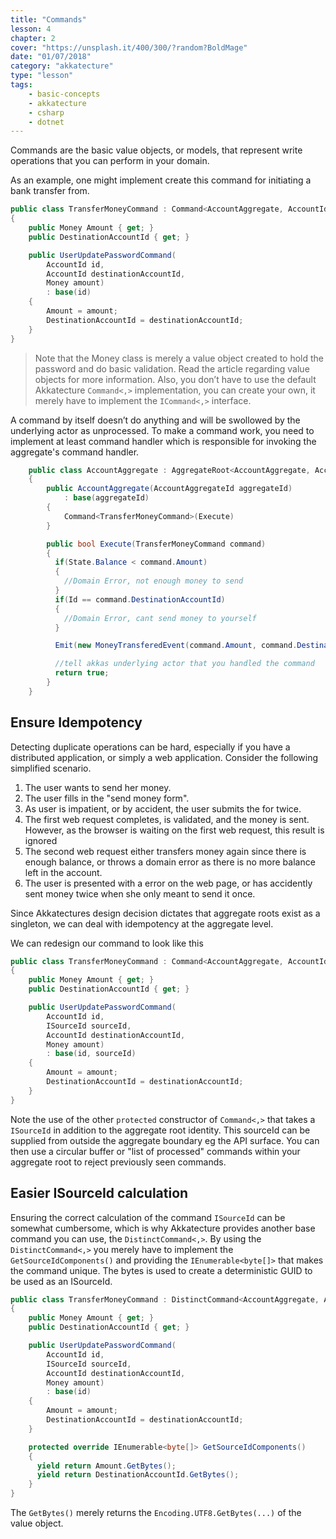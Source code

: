 ```yaml
---
title: "Commands"
lesson: 4
chapter: 2
cover: "https://unsplash.it/400/300/?random?BoldMage"
date: "01/07/2018"
category: "akkatecture"
type: "lesson"
tags:
    - basic-concepts
    - akkatecture
    - csharp
    - dotnet
---
```


Commands are the basic value objects, or models, that represent write operations that you can perform in your domain.

As an example, one might implement create this command for initiating a bank transfer from.

```csharp
public class TransferMoneyCommand : Command<AccountAggregate, AccountId>
{
    public Money Amount { get; }
    public DestinationAccountId { get; }

    public UserUpdatePasswordCommand(
        AccountId id,
        AccountId destinationAccountId,
        Money amount)
        : base(id)
    {
        Amount = amount;
        DestinationAccountId = destinationAccountId;
    }
}
```

> Note that the Money class is merely a value object created to hold the password and do basic validation. Read the article regarding value objects for more information. Also, you don’t have to use the default Akkatecture `Command<,>` implementation, you can create your own, it merely have to implement the `ICommand<,>` interface.

A command by itself doesn’t do anything and will be swollowed by the underlying actor as unprocessed. To make a command work, you need to implement at least command handler which is responsible for invoking the aggregate's command handler.


```csharp
    public class AccountAggregate : AggregateRoot<AccountAggregate, AccountAggregateId, AccountState>
    {
        public AccountAggregate(AccountAggregateId aggregateId)
            : base(aggregateId)
        {
            Command<TransferMoneyCommand>(Execute)
        }

        public bool Execute(TransferMoneyCommand command)
        {
          if(State.Balance < command.Amount)
          {
            //Domain Error, not enough money to send
          }
          if(Id == command.DestinationAccountId)
          {
            //Domain Error, cant send money to yourself
          }

          Emit(new MoneyTransferedEvent(command.Amount, command.DestinationAccountId));

          //tell akkas underlying actor that you handled the command
          return true;
        }
    }
```


## Ensure Idempotency

Detecting duplicate operations can be hard, especially if you have a distributed application, or simply a web application. Consider the following simplified scenario.

1. The user wants to send her money.
2. The user fills in the "send money form".
3. As user is impatient, or by accident, the user submits the for twice.
4. The first web request completes, is validated, and the money is sent. However, as the browser is waiting on the first web request, this result is ignored
5. The second web request either transfers money again since there is enough balance, or  throws a domain error as there is no more balance left in the account.
6. The user is presented with a error on the web page, or has accidently sent money twice when she only meant to send it once.

Since Akkatectures design decision dictates that aggregate roots exist as a singleton, we can deal with idempotency at the aggregate level.

We can redesign our command to look like this

```csharp
public class TransferMoneyCommand : Command<AccountAggregate, AccountId>
{
    public Money Amount { get; }
    public DestinationAccountId { get; }

    public UserUpdatePasswordCommand(
        AccountId id,
        ISourceId sourceId,
        AccountId destinationAccountId,
        Money amount)
        : base(id, sourceId)
    {
        Amount = amount;
        DestinationAccountId = destinationAccountId;
    }
}
```

Note the use of the other `protected` constructor of `Command<,>` that takes a `ISourceId` in addition to the aggregate root identity. This sourceId can be supplied from outside the aggregate boundary eg the API surface.
You can then use a circular buffer or "list of processed" commands within your aggregate root to reject previously seen commands.

## Easier ISourceId calculation
Ensuring the correct calculation of the command `ISourceId` can be somewhat cumbersome, which is why Akkatecture provides another base command you can use, the `DistinctCommand<,>`. By using the `DistinctCommand<,>` you merely have to implement the `GetSourceIdComponents()` and providing the `IEnumerable<byte[]>` that makes the command unique. The bytes is used to create a deterministic GUID to be used as an ISourceId.

```csharp
public class TransferMoneyCommand : DistinctCommand<AccountAggregate, AccountId>
{
    public Money Amount { get; }
    public DestinationAccountId { get; }

    public UserUpdatePasswordCommand(
        AccountId id,
        ISourceId sourceId,
        AccountId destinationAccountId,
        Money amount)
        : base(id)
    {
        Amount = amount;
        DestinationAccountId = destinationAccountId;
    }

    protected override IEnumerable<byte[]> GetSourceIdComponents()
    {
      yield return Amount.GetBytes();
      yield return DestinationAccountId.GetBytes();
    }
}
```

The `GetBytes()` merely returns the `Encoding.UTF8.GetBytes(...)` of the value object.